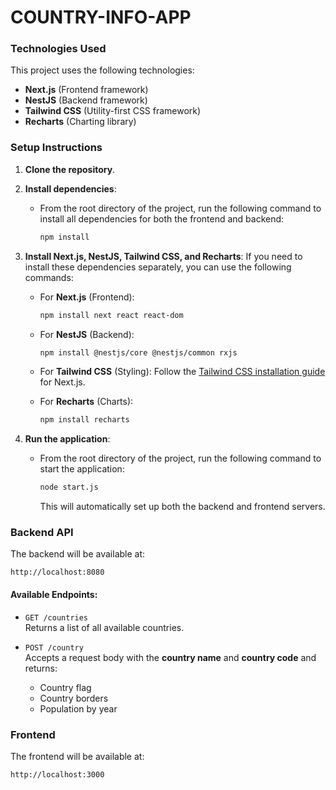 # COUNTRY-INFO-APP

### Technologies Used

This project uses the following technologies:

- **Next.js** (Frontend framework)
- **NestJS** (Backend framework)
- **Tailwind CSS** (Utility-first CSS framework)
- **Recharts** (Charting library)

### Setup Instructions

1. **Clone the repository**.

2. **Install dependencies**:
   - From the root directory of the project, run the following command to install all dependencies for both the frontend and backend:

     ```bash
     npm install
     ```

3. **Install Next.js, NestJS, Tailwind CSS, and Recharts**:
   If you need to install these dependencies separately, you can use the following commands:

   - For **Next.js** (Frontend):
     ```bash
     npm install next react react-dom
     ```

   - For **NestJS** (Backend):
     ```bash
     npm install @nestjs/core @nestjs/common rxjs
     ```

   - For **Tailwind CSS** (Styling):
     Follow the [Tailwind CSS installation guide](https://tailwindcss.com/docs/installation) for Next.js.

   - For **Recharts** (Charts):
     ```bash
     npm install recharts
     ```

4. **Run the application**:
   - From the root directory of the project, run the following command to start the application:

     ```bash
     node start.js
     ```

     This will automatically set up both the backend and frontend servers.

### Backend API

The backend will be available at:

`http://localhost:8080`

#### Available Endpoints:

- `GET /countries`  
  Returns a list of all available countries.

- `POST /country`  
  Accepts a request body with the **country name** and **country code** and returns:
  - Country flag
  - Country borders
  - Population by year

### Frontend

The frontend will be available at:

`http://localhost:3000`

